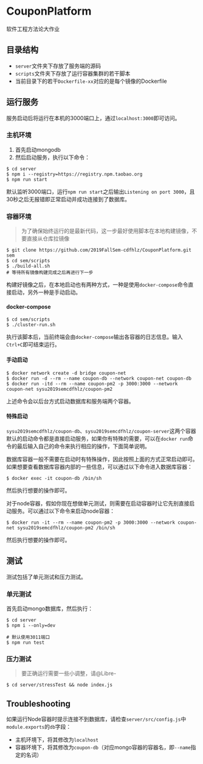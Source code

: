 # CouponPlatform

软件工程方法论大作业

## 目录结构

- `server`文件夹下存放了服务端的源码
- `scripts`文件夹下存放了运行容器集群的若干脚本
- 当前目录下的若干`Dockerfile-xx`对应的是每个镜像的Dockerfile

## 运行服务

服务启动后将运行在本机的3000端口上，通过`localhost:3000`即可访问。

### 主机环境

1. 首先启动mongodb
2. 然后启动服务，执行以下命令：
```shell
$ cd server
$ npm i --registry=https://registry.npm.taobao.org
$ npm run start
```
默认监听3000端口，运行`npm run start`之后输出`Listening on port 3000`，且30秒之后无报错即正常启动并成功连接到了数据库。

### 容器环境

> 为了确保始终运行的是最新代码，这一步最好使用脚本在本地构建镜像，不要直接从仓库拉镜像

```shell
$ git clone https://github.com/2019FallSem-cdfhlz/CouponPlatform.git sem
$ cd sem/scripts
$ ./build-all.sh
# 等待所有镜像构建完成之后再进行下一步
```

构建好镜像之后，在本地启动也有两种方式，一种是使用`docker-compose`命令直接启动，另外一种是手动启动。

#### docker-compose

```shell
$ cd sem/scripts
$ ./cluster-run.sh
```

执行该脚本后，当前终端会由`docker-compose`输出各容器的日志信息。输入`Ctrl+C`即可结束运行。

#### 手动启动

```shell
$ docker network create -d bridge coupon-net
$ docker run -d --rm --name coupon-db --network coupon-net coupon-db
$ docker run -itd --rm --name coupon-pm2 -p 3000:3000 --network coupon-net sysu2019semcdfhlz/coupon-pm2
```

上述命令会以后台方式启动数据库和服务端两个容器。

#### 特殊启动

`sysu2019semcdfhlz/coupon-db`、`sysu2019semcdfhlz/coupon-server`这两个容器默认的启动命令都是直接启动服务，如果你有特殊的需要，可以在`docker run`命令的最后输入自己的命令来执行相应的操作，下面简单说明。

数据库容器一般不需要在启动时有特殊操作，因此按照上面的方式正常启动即可。如果想要查看数据库容器内部的一些信息，可以通过以下命令进入数据库容器：

```shell
$ docker exec -it coupon-db /bin/sh
```

然后执行想要的操作即可。

对于node容器，假如你现在想做单元测试，则需要在启动容器时让它先别直接启动服务。可以通过以下命令来启动node容器：

```shell
$ docker run -it --rm --name coupon-pm2 -p 3000:3000 --network coupon-net sysu2019semcdfhlz/coupon-pm2 /bin/sh
```

然后执行想要的操作即可。


## 测试

测试包括了单元测试和压力测试。

### 单元测试

首先启动mongo数据库，然后执行：

```shell
$ cd server
$ npm i --only=dev

# 默认使用3011端口
$ npm run test
```

### 压力测试

> 要正确运行需要一些小调整，请@Libre-

```shell
$ cd server/stressTest && node index.js
```

## Troubleshooting

如果运行Node容器时提示连接不到数据库，请检查`server/src/config.js`中`module.exports`的`db`字段：
- 主机环境下，将其修改为`localhost`
- 容器环境下，将其修改为`coupon-db`（对应mongo容器的容器名，即`--name`指定的名词）

